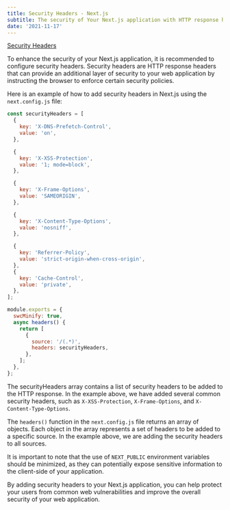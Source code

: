 ```yaml
---
title: Security Headers - Next.js
subtitle: The security of Your Next.js application with HTTP response headers
date: '2021-11-17'
---
```


[Security Headers](https://nextjs.org/docs/advanced-features/security-headers)

To enhance the security of your Next.js application, it is recommended to configure security headers. Security headers are HTTP response headers that can provide an additional layer of security to your web application by instructing the browser to enforce certain security policies.

Here is an example of how to add security headers in Next.js using the `next.config.js` file:

```js title="next.config.js"
const securityHeaders = [
  {
    key: 'X-DNS-Prefetch-Control',
    value: 'on',
  },

  {
    key: 'X-XSS-Protection',
    value: '1; mode=block',
  },

  {
    key: 'X-Frame-Options',
    value: 'SAMEORIGIN',
  },

  {
    key: 'X-Content-Type-Options',
    value: 'nosniff',
  },

  {
    key: 'Referrer-Policy',
    value: 'strict-origin-when-cross-origin',
  },
  {
    key: 'Cache-Control',
    value: 'private',
  },
];

module.exports = {
  swcMinify: true,
  async headers() {
    return [
      {
        source: '/(.*)',
        headers: securityHeaders,
      },
    ];
  },
};
```

The securityHeaders array contains a list of security headers to be added to the HTTP response. In the example above, we have added several common security headers, such as `X-XSS-Protection`, `X-Frame-Options`, and `X-Content-Type-Options`.

The `headers()` function in the `next.config.js` file returns an array of objects. Each object in the array represents a set of headers to be added to a specific source. In the example above, we are adding the security headers to all sources.

It is important to note that the use of `NEXT_PUBLIC` environment variables should be minimized, as they can potentially expose sensitive information to the client-side of your application.

By adding security headers to your Next.js application, you can help protect your users from common web vulnerabilities and improve the overall security of your web application.
